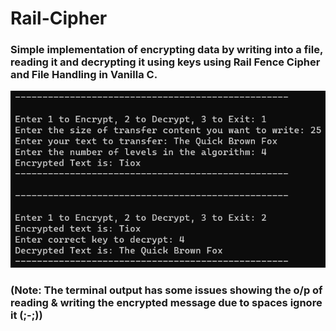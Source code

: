 # Rail-Cipher
### Simple implementation of encrypting data by writing into a file, reading it and decrypting it using keys using Rail Fence Cipher and File Handling in Vanilla C. 

![](Railway_Fence_op.png)


### (Note: The terminal output has some issues showing the o/p of reading & writing the encrypted message due to spaces ignore it (;-;))
